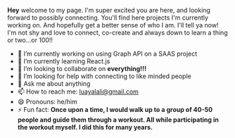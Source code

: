 <strong>Hey</strong> welcome to my page. I'm super excited you are here, and looking forward to possibly connecting. You'll find here projects I'm currently working on. And hopefully get a better sense of who I am.  I'll tell ya now! I'm not shy and love to connect, co-create and always down to learn a thing or two...or 100!!


- 🔭 I’m currently working on using Graph API on a SAAS project
- 🌱 I’m currently learning React.js
- 👯 I’m looking to collaborate on <strong>everything!!!</strong>
- 🤔 I’m looking for help with connecting to like minded people
- 💬 Ask me about anything
- 📫 How to reach me: luayalali@gmail.com
- 😄 Pronouns: he/him
- ⚡ Fun fact: <strong>Once upon a time, I would walk up to a group of 40-50 people and guide them through a workout. All while participating in the workout myself. I did this for many years.</strong>

